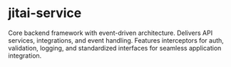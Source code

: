 # jitai-service
Core backend framework with event-driven architecture. Delivers API services, integrations, and event handling. Features interceptors for auth, validation, logging, and standardized interfaces for seamless application integration.
